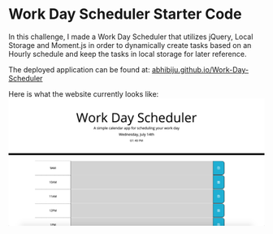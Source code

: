 # Work Day Scheduler Starter Code

In this challenge, I made a Work Day Scheduler that utilizes jQuery, Local Storage and Moment.js in order to dynamically create tasks based on an Hourly schedule and keep the tasks in local storage for later reference.

The deployed application can be found at: [abhibiju.github.io/Work-Day-Scheduler](https://abhibiju.github.io/Work-Day-Scheduler)

Here is what the website currently looks like:
![Screenshot of Application](/assets/WDS.png?raw=true "Screenshot of Word Day Scheduler Site")

